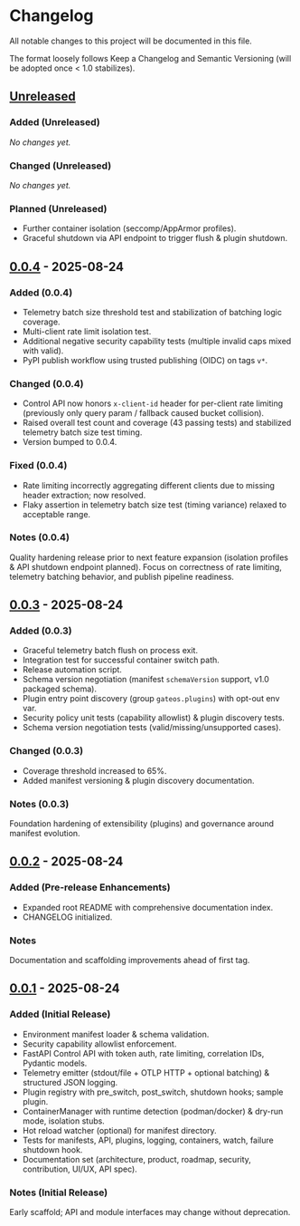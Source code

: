 # Changelog

All notable changes to this project will be documented in this file.

The format loosely follows Keep a Changelog and Semantic Versioning (will be adopted once < 1.0 stabilizes).

## [Unreleased]

### Added (Unreleased)

_No changes yet._

### Changed (Unreleased)

_No changes yet._

### Planned (Unreleased)

- Further container isolation (seccomp/AppArmor profiles).
- Graceful shutdown via API endpoint to trigger flush & plugin shutdown.

## [0.0.4] - 2025-08-24

### Added (0.0.4)

- Telemetry batch size threshold test and stabilization of batching logic coverage.
- Multi-client rate limit isolation test.
- Additional negative security capability tests (multiple invalid caps mixed with valid).
- PyPI publish workflow using trusted publishing (OIDC) on tags `v*`.

### Changed (0.0.4)

- Control API now honors `x-client-id` header for per-client rate limiting
	(previously only query param / fallback caused bucket collision).
- Raised overall test count and coverage (43 passing tests) and stabilized telemetry batch size test timing.
- Version bumped to 0.0.4.

### Fixed (0.0.4)

- Rate limiting incorrectly aggregating different clients due to missing header extraction; now resolved.
- Flaky assertion in telemetry batch size test (timing variance) relaxed to acceptable range.

### Notes (0.0.4)

Quality hardening release prior to next feature expansion (isolation profiles &
API shutdown endpoint planned). Focus on correctness of rate limiting, telemetry
batching behavior, and publish pipeline readiness.

## [0.0.3] - 2025-08-24

### Added (0.0.3)

- Graceful telemetry batch flush on process exit.
- Integration test for successful container switch path.
- Release automation script.
- Schema version negotiation (manifest `schemaVersion` support, v1.0 packaged schema).
- Plugin entry point discovery (group `gateos.plugins`) with opt-out env var.
- Security policy unit tests (capability allowlist) & plugin discovery tests.
- Schema version negotiation tests (valid/missing/unsupported cases).

### Changed (0.0.3)

- Coverage threshold increased to 65%.
- Added manifest versioning & plugin discovery documentation.

### Notes (0.0.3)

Foundation hardening of extensibility (plugins) and governance around manifest evolution.

## [0.0.2] - 2025-08-24

### Added (Pre-release Enhancements)

- Expanded root README with comprehensive documentation index.
- CHANGELOG initialized.

### Notes

Documentation and scaffolding improvements ahead of first tag.

## [0.0.1] - 2025-08-24

### Added (Initial Release)

- Environment manifest loader & schema validation.
- Security capability allowlist enforcement.
- FastAPI Control API with token auth, rate limiting, correlation IDs, Pydantic models.
- Telemetry emitter (stdout/file + OTLP HTTP + optional batching) & structured JSON logging.
- Plugin registry with pre_switch, post_switch, shutdown hooks; sample plugin.
- ContainerManager with runtime detection (podman/docker) & dry-run mode, isolation stubs.
- Hot reload watcher (optional) for manifest directory.
- Tests for manifests, API, plugins, logging, containers, watch, failure shutdown hook.
- Documentation set (architecture, product, roadmap, security, contribution, UI/UX, API spec).

### Notes (Initial Release)

Early scaffold; API and module interfaces may change without deprecation.

[Unreleased]: https://github.com/Ultra-Cube/Gate-OS/compare/main...HEAD
[0.0.4]: https://github.com/Ultra-Cube/Gate-OS/compare/v0.0.3...v0.0.4 (tag to be created)
[0.0.3]: https://github.com/Ultra-Cube/Gate-OS/compare/v0.0.2...v0.0.3 (tag to be created)
[0.0.2]: https://github.com/Ultra-Cube/Gate-OS/compare/v0.0.1...v0.0.2
[0.0.1]: https://github.com/Ultra-Cube/Gate-OS/releases/tag/v0.0.1 (tag to be created)

